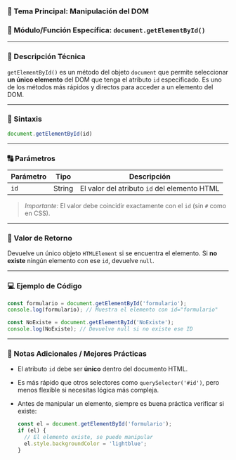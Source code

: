 ### 🧠 Tema Principal: Manipulación del DOM

### 📌 Módulo/Función Específica: `document.getElementById()`

---

### 📖 Descripción Técnica

`getElementById()` es un método del objeto `document` que permite seleccionar **un único elemento** del DOM que tenga el atributo `id` especificado.
Es uno de los métodos más rápidos y directos para acceder a un elemento del DOM.

---

### 🧾 Sintaxis

```javascript
document.getElementById(id)
```

---

### 🔠 Parámetros

| Parámetro | Tipo   | Descripción                                  |
| --------- | ------ | -------------------------------------------- |
| `id`      | String | El valor del atributo `id` del elemento HTML |

> *Importante:* El valor debe coincidir exactamente con el `id` (sin `#` como en CSS).

---

### 🔁 Valor de Retorno

Devuelve un único objeto `HTMLElement` si se encuentra el elemento.
Si **no existe** ningún elemento con ese `id`, devuelve `null`.

---

### 💻 Ejemplo de Código

```javascript
const formulario = document.getElementById('formulario');
console.log(formulario); // Muestra el elemento con id="formulario"

const NoExiste = document.getElementById('NoExiste');
console.log(NoExiste); // Devuelve null si no existe ese ID
```

---

### 📝 Notas Adicionales / Mejores Prácticas

* El atributo `id` debe ser **único** dentro del documento HTML.
* Es más rápido que otros selectores como `querySelector('#id')`, pero menos flexible si necesitas lógica más compleja.
* Antes de manipular un elemento, siempre es buena práctica verificar si existe:

  ```javascript
  const el = document.getElementById('formulario');
  if (el) {
    // El elemento existe, se puede manipular
    el.style.backgroundColor = 'lightblue';
  }
  ```